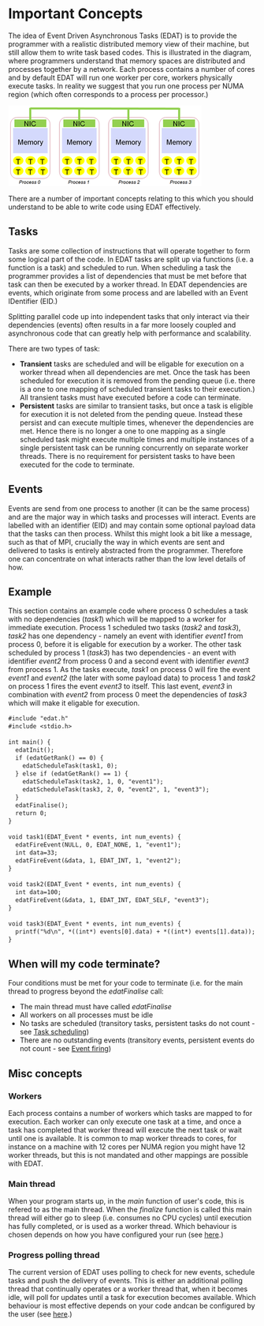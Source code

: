 # Important Concepts

The idea of Event Driven Asynchronous Tasks (EDAT) is to provide the programmer with a realistic distributed memory view of their machine, but still allow them to write task based codes. This is illustrated in the diagram, where programmers understand that memory spaces are distributed and processes together by a network. Each process contains a number of cores and by default EDAT will run one worker per core, workers physically execute tasks. In reality we suggest that you run one process per NUMA region (which often corresponds to a process per processor.)

![](https://github.com/EPCCed/edat/raw/master/docs/edat_processes.png)

There are a number of important concepts relating to this which you should understand to be able to write code using EDAT effectively.

## Tasks
Tasks are some collection of instructions that will operate together to form some logical part of the code. In EDAT tasks are split up via functions (i.e. a function is a task) and scheduled to run. When scheduling a task the programmer provides a list of dependencies that must be met before that task can then be executed by a worker thread. In EDAT dependencies are events, which originate from some process and are labelled with an Event IDentifier (EID.)

Splitting parallel code up into independent tasks that only interact via their dependencies (events) often results in a far more loosely coupled and asynchronous code that can greatly help with performance and scalability. 

There are two types of task:
* __Transient__ tasks are scheduled and will be eligable for execution on a worker thread when all dependencies are met. Once the task has been scheduled for execution it is removed from the pending queue (i.e. there is a one to one mapping of scheduled transient tasks to their execution.) All transient tasks must have executed before a code can terminate.
* __Persistent__ tasks are similar to transient tasks, but once a task is eligible for execution it is not deleted from the pending queue. Instead these persist and can execute multiple times, whenever the dependencies are met. Hence there is no longer a one to one mapping as a single scheduled task might execute multiple times and multiple instances of a single persistent task can be running concurrently on separate worker threads. There is no requirement for persistent tasks to have been executed for the code to terminate. 

## Events
Events are send from one process to another (it can be the same process) and are the major way in which tasks and processes will interact. Events are labelled with an identifier (EID) and may contain some optional payload data that the tasks can then process. Whilst this might look a bit like a message, such as that of MPI, crucially the way in which events are sent and delivered to tasks is entirely abstracted from the programmer. Therefore one can concentrate on what interacts rather than the low level details of how.

## Example

This section contains an example code where process 0 schedules a task with no dependencies (_task1_) which will be mapped to a worker for immediate execution. Process 1 scheduled two tasks (_task2_ and _task3_), _task2_ has one dependency - namely an event with identifier _event1_ from process 0, before it is eligable for execution by a worker. The other task scheduled by process 1 (_task3_) has two dependencies - an event with identifier _event2_ from process 0 and a second event with identifier _event3_ from process 1. As the tasks execute, _task1_ on process 0 will fire the event _event1_ and _event2_ (the later with some payload data) to process 1 and _task2_ on process 1 fires the event _event3_ to itself. This last event, _event3_ in combination with _event2_ from process 0 meet the dependencies of _task3_ which will make it eligable for execution.

```
#include "edat.h"
#include <stdio.h>

int main() {
  edatInit();
  if (edatGetRank() == 0) {
    edatScheduleTask(task1, 0);
  } else if (edatGetRank() == 1) {
    edatScheduleTask(task2, 1, 0, "event1");
    edatScheduleTask(task3, 2, 0, "event2", 1, "event3");
  }
  edatFinalise();
  return 0;
}

void task1(EDAT_Event * events, int num_events) {
  edatFireEvent(NULL, 0, EDAT_NONE, 1, "event1");
  int data=33;
  edatFireEvent(&data, 1, EDAT_INT, 1, "event2");
}

void task2(EDAT_Event * events, int num_events) {
  int data=100;
  edatFireEvent(&data, 1, EDAT_INT, EDAT_SELF, "event3");
}

void task3(EDAT_Event * events, int num_events) {
  printf("%d\n", *((int*) events[0].data) + *((int*) events[1].data));
}
```

## When will my code terminate?

Four conditions must be met for your code to terminate (i.e. for the main thread to progress beyond the _edatFinalise_ call:
* The main thread must have called _edatFinalise_
* All workers on all processes must be idle
* No tasks are scheduled (transitory tasks, persistent tasks do not count - see <a href="https://github.com/EPCCed/edat/blob/master/docs/tasks.md">Task scheduling</a>)
* There are no outstanding events (transitory events, persistent events do not count - see <a href="https://github.com/EPCCed/edat/blob/master/docs/events.md">Event firing</a>)

## Misc concepts

### Workers
Each process contains a number of workers which tasks are mapped to for execution. Each worker can only execute one task at a time, and once a task has completed that worker thread will execute the next task or wait until one is available. It is common to map worker threads to cores, for instance on a machine with 12 cores per NUMA region you might have 12 worker threads, but this is not mandated and other mappings are possible with EDAT.

### Main thread
When your program starts up, in the _main_ function of user's code, this is refered to as the main thread. When the _finalize_ function is called this main thread will either go to sleep (i.e. consumes no CPU cycles) until execution has fully completed, or is used as a worker thread. Which behaviour is chosen depends on how you have configured your run (see <a href="https://github.com/EPCCed/edat/blob/master/docs/environment_variables.md">here</a>.)

### Progress polling thread
The current version of EDAT uses polling to check for new events, schedule tasks and push the delivery of events. This is either an additional polling thread that continually operates or a worker thread that, when it becomes idle, will poll for updates until a task for execution becomes available. Which behaviour is most effective depends on your code andcan be configured by the user (see <a href="https://github.com/EPCCed/edat/blob/master/docs/environment_variables.md">here</a>.)
